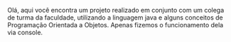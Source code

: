 Olá, aqui você encontra um projeto realizado em conjunto com um colega de turma da faculdade, utilizando a linguagem java e alguns conceitos de Programação Orientada a Objetos. Apenas fizemos o funcionamento dela via console.
